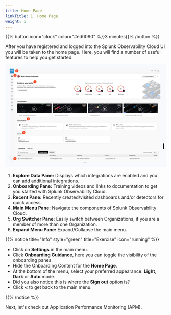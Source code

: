 ```yaml
---
title: Home Page
linkTitle: 1. Home Page
weight: 1
---
```


{{% button icon="clock" color="#ed0090" %}}3 minutes{{% /button %}}

After you have registered and logged into the Splunk Observability Cloud UI you will be taken to the home page. Here, you will find a number of useful features to help you get started.

![home page](../images/home-screen.png)

1. **Explore Data Pane:** Displays which integrations are enabled and you can add additional integrations.
2. **Onboarding Pane:** Training videos and links to documentation to get you started with Splunk Observability Cloud.
3. **Recent Pane:** Recently created/visited dashboards and/or detectors for quick access.
4. **Main Menu Pane:** Navigate the components of Splunk Observability Cloud.
5. **Org Switcher Pane:** Easily switch between Organizations, if you are a member of more than one Organization.
6. **Expand Menu Pane:** Expand/Collapse the main menu.

{{% notice title="Info" style="green" title="Exercise" icon="running" %}}

* Click on **Settings** in the main menu.
* Click **Onboarding Guidance**, here you can toggle the visibility of the onboarding panes.
* Hide the Onboarding Content for the **Home Page**.
* At the bottom of the menu, select your preferred appearance: **Light**, **Dark** or **Auto** mode.
* Did you also notice this is where the **Sign out** option is?
* Click **<** to get back to the main menu.

{{% /notice %}}

Next, let's check out Application Performance Monitoring (APM).
